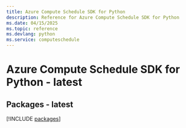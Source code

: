 ```yaml
---
title: Azure Compute Schedule SDK for Python
description: Reference for Azure Compute Schedule SDK for Python
ms.date: 04/15/2025
ms.topic: reference
ms.devlang: python
ms.service: computeschedule
---
```

# Azure Compute Schedule SDK for Python - latest
## Packages - latest
[!INCLUDE [packages](compute-schedule-index.md)]